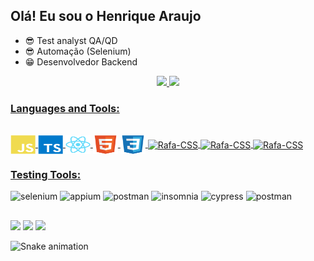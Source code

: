 ## Olá! Eu sou o Henrique Araujo

- 😎 Test analyst QA/QD 
- 😎 Automação (Selenium)
- 😁 Desenvolvedor Backend

<div align="center">
  <a href="https://github.com/Henrique-Arau">
  <img height="180em" src="https://github-readme-stats.vercel.app/api?username=Henrique-Arau&layout=compact&langs_count=7&theme=transparent"/>
  <img height="180em" src="https://github-readme-stats.vercel.app/api/top-langs/?username=Henrique-Arau&layout=compact&bg_color=000&border_color=30A3DC&title_color=E94D5F&text_color=FFF" />
 
</div>
  <h3 align="left">Languages and Tools:</h3>
  <div style="display: inline_block"><br>
  <img align="center" alt="Rafa-Js" height="30" width="40" src="https://raw.githubusercontent.com/devicons/devicon/master/icons/javascript/javascript-plain.svg">
  <img align="center" alt="Rafa-Ts" height="30" width="40" src="https://raw.githubusercontent.com/devicons/devicon/master/icons/typescript/typescript-plain.svg">
  <img align="center" alt="Rafa-React" height="30" width="40" src="https://raw.githubusercontent.com/devicons/devicon/master/icons/react/react-original.svg">
  <img align="center" alt="Rafa-HTML" height="30" width="40" src="https://raw.githubusercontent.com/devicons/devicon/master/icons/html5/html5-original.svg">
  <img align="center" alt="Rafa-CSS" height="30" width="40" src="https://raw.githubusercontent.com/devicons/devicon/master/icons/css3/css3-original.svg">
  <img align="center" alt="Rafa-CSS" height="30" width="40" src="https://img.icons8.com/color/48/000000/java-coffee-cup-logo--v1.png"/>
  <img align="center" alt="Rafa-CSS" height="30" width="40" src="https://img.icons8.com/color/48/000000/kotlin.png" />  
  <img align="center" alt="Rafa-CSS" height="30" width="40" src="https://img.icons8.com/color/48/000000/python--v1.png" />  

   
  <h3 align="left">Testing Tools:</h3>
  
</a> <img alt="selenium" height="40" width="40" src="https://upload.wikimedia.org/wikipedia/commons/d/d5/Selenium_Logo.png">
</a> <img alt="appium" height="40" width="40" src="https://w7.pngwing.com/pngs/372/674/png-transparent-appium-test-automation-software-testing-selenium-calabash-purple-violet-text-thumbnail.png">
</a>  <img alt="postman" height="40" width="40" src="https://www.svgrepo.com/download/354202/postman-icon.svg">
</a> <img alt="insomnia" height="40" width="40" src="https://seeklogo.com/images/I/insomnia-logo-A35E09EB19-seeklogo.com.png">
</a> <img alt="cypress" height="40" width="40" src="https://asset.brandfetch.io/idIq_kF0rb/idv3zwmSiY.jpeg">
</a>  <img alt="postman" height="40" width="40" src="https://www.svgrepo.com/download/434244/robot.svg">
 
</div>
  
  ##
  
  <div> 
  <a href="" target="_blank"><img src="https://img.shields.io/badge/YouTube-FF0000?style=for-the-badge&logo=youtube&logoColor=white" target="_blank"></a>
  <a href = "https://mail.google.com/mail/u/0/"><img src="https://img.shields.io/badge/-Gmail-%23333?style=for-the-badge&logo=gmail&logoColor=white" target="_blank"></a>
  <a href="https://www.linkedin.com/in/peniel-henrique-do-carmo-ara%C3%BAjo-67b322129" target="_blank"><img src="https://img.shields.io/badge/-LinkedIn-%230077B5?style=for-the-badge&logo=linkedin&logoColor=white" target="_blank"></a> 
  
  ![Snake animation](https://github.com/Henrique-Arau/Henrique-Arau/blob/output/github-contribution-grid-snake.svg)

  
</div>



